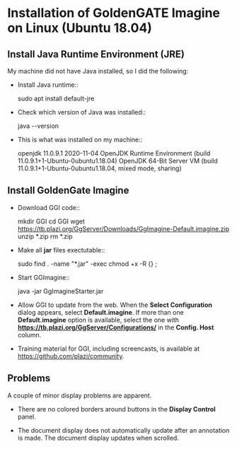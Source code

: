 Installation of GoldenGATE Imagine on Linux (Ubuntu 18.04)
==========================================================

Install Java Runtime Environment (JRE)
--------------------------------------

My machine did not have Java installed, so I did the following:

* Install Java runtime::

    sudo apt install default-jre

* Check which version of Java was installed::

    java --version

* This is what was installed on my machine::

    openjdk 11.0.9.1 2020-11-04
    OpenJDK Runtime Environment (build 11.0.9.1+1-Ubuntu-0ubuntu1.18.04)
    OpenJDK 64-Bit Server VM (build 11.0.9.1+1-Ubuntu-0ubuntu1.18.04, mixed mode, sharing)

Install GoldenGate Imagine
--------------------------

* Download GGI code::

    mkdir GGI
    cd GGI
    wget https://tb.plazi.org/GgServer/Downloads/GgImagine-Default.imagine.zip
    unzip *.zip
    rm *.zip
    
* Make all **jar** files exectutable::

    sudo find . -name "*.jar" -exec chmod +x -R {} \;

* Start GGImagine::

    java -jar GgImagineStarter.jar
    
* Allow GGI to update from the web. When the **Select Configuration** dialog appears, select **Default.imagine**. If more than one **Default.imagine** option is available, select the one with **https://tb.plazi.org/GgServer/Configurations/** in the **Config. Host** column.

* Training material for GGI, including screencasts, is available at https://github.com/plazi/community.


Problems
--------

A couple of minor display problems are apparent.

* There are no colored borders around buttons in the **Display Control** panel.

- The document display does not automatically update after an annotation is made. The document display updates when scrolled.

